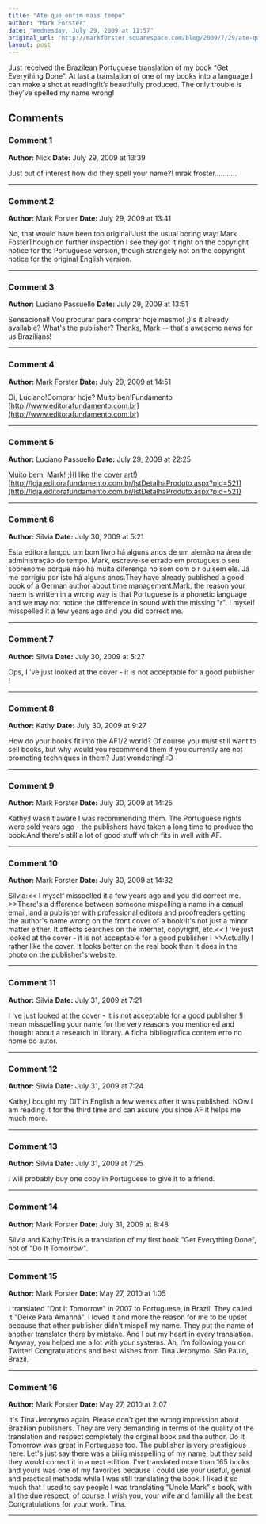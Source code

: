 ```yaml
---
title: "Ate que enfim mais tempo"
author: "Mark Forster"
date: "Wednesday, July 29, 2009 at 11:57"
original_url: "http://markforster.squarespace.com/blog/2009/7/29/ate-que-enfim-mais-tempo.html"
layout: post
---
```


Just received the Brazilean Portuguese translation of my book “Get Everything Done”. At last a translation of one of my books into a language I can make a shot at reading!It’s beautifully produced. The only trouble is they’ve spelled my name wrong!

## Comments

### Comment 1
**Author:** Nick
**Date:** July 29, 2009 at 13:39

Just out of interest how did they spell your name?! mrak froster...........

---

### Comment 2
**Author:** Mark Forster
**Date:** July 29, 2009 at 13:41

No, that would have been too original!Just the usual boring way: Mark FosterThough on further inspection I see they got it right on the copyright notice for the Portuguese version, though strangely not on the copyright notice for the original English version.

---

### Comment 3
**Author:** Luciano Passuello
**Date:** July 29, 2009 at 13:51

Sensacional! Vou procurar para comprar hoje mesmo! ;)Is it already available? What's the publisher?
Thanks, Mark -- that's awesome news for us Brazilians!

---

### Comment 4
**Author:** Mark Forster
**Date:** July 29, 2009 at 14:51

Oi, Luciano!Comprar hoje? Muito ben!Fundamento [http://www.editorafundamento.com.br](http://www.editorafundamento.com.br)

---

### Comment 5
**Author:** Luciano Passuello
**Date:** July 29, 2009 at 22:25

Muito bem, Mark! ;)(I like the cover art!)
[http://loja.editorafundamento.com.br/lstDetalhaProduto.aspx?pid=521](http://loja.editorafundamento.com.br/lstDetalhaProduto.aspx?pid=521)

---

### Comment 6
**Author:** Silvia
**Date:** July 30, 2009 at 5:21

Esta editora lançou um bom livro há alguns anos de um alemão na área de administração do tempo. Mark, escreve-se errado em protugues o seu sobrenome porque não há muita diferença no som com o r ou sem ele. Já me corrigiu por isto há alguns anos.They have already published a good book of a German author about time management.Mark, the reason your naem is written in a wrong way is that Portuguese is a phonetic language and we may not notice the difference in sound with the missing "r". I myself misspelled it a few years ago and you did correct me.

---

### Comment 7
**Author:** Silvia
**Date:** July 30, 2009 at 5:27

Ops, I 've just looked at the cover - it is not acceptable for a good publisher !

---

### Comment 8
**Author:** Kathy
**Date:** July 30, 2009 at 9:27

How do your books fit into the AF1/2 world? Of course you must still want to sell books, but why would you recommend them if you currently are not promoting techniques in them? Just wondering! :D

---

### Comment 9
**Author:** Mark Forster
**Date:** July 30, 2009 at 14:25

Kathy:I wasn't aware I was recommending them. The Portuguese rights were sold years ago - the publishers have taken a long time to produce the book.And there's still a lot of good stuff which fits in well with AF.

---

### Comment 10
**Author:** Mark Forster
**Date:** July 30, 2009 at 14:32

Silvia:<< I myself misspelled it a few years ago and you did correct me. >>There's a difference between someone mispelling a name in a casual email, and a publisher with professional editors and proofreaders getting the author's name wrong on the front cover of a book!It's not just a minor matter either. It affects searches on the internet, copyright, etc.<< I 've just looked at the cover - it is not acceptable for a good publisher ! >>Actually I rather like the cover. It looks better on the real book than it does in the photo on the publisher's website.

---

### Comment 11
**Author:** Silvia
**Date:** July 31, 2009 at 7:21

I 've just looked at the cover - it is not acceptable for a good publisher !I mean misspelling your name for the very reasons you mentioned and thought about a research in library. A ficha bibliografica contem erro no nome do autor.

---

### Comment 12
**Author:** Silvia
**Date:** July 31, 2009 at 7:24

Kathy,I bought my DIT in English a few weeks after it was published. NOw I am reading it for the third time and can assure you since AF it helps me much more.

---

### Comment 13
**Author:** Silvia
**Date:** July 31, 2009 at 7:25

I will probably buy one copy in Portuguese to give it to a friend.

---

### Comment 14
**Author:** Mark Forster
**Date:** July 31, 2009 at 8:48

Silvia and Kathy:This is a translation of my first book "Get Everything Done", not of "Do It Tomorrow".

---

### Comment 15
**Author:** Mark Forster
**Date:** May 27, 2010 at 1:05

I translated "Dot It Tomorrow" in 2007 to Portuguese, in Brazil. They called it "Deixe Para Amanhã". I loved it and more the reason for me to be upset because that other publisher didn't mispell my name. They put the name of another translator there by mistake. And I put my heart in every translation. Anyway, you helped me a lot with your systems. Ah, I'm following you on Twitter! Congratulations and best wishes from Tina Jeronymo. São Paulo, Brazil.

---

### Comment 16
**Author:** Mark Forster
**Date:** May 27, 2010 at 2:07

It's Tina Jeronymo again. Please don't get the wrong impression about Brazilian publishers. They are very demanding in terms of the quality of the translation and respect completely the orginal book and the author. Do It Tomorrow was great in Portuguese too. The publisher is very prestigious here. Let's just say there was a biiiig misspelling of my name, but they said they would correct it in a next edition. I've translated more than 165 books and yours was one of my favorites because I could use your useful, genial and practical methods while I was still translating the book. I liked it so much that I used to say people I was translating "Uncle Mark"'s book, with all the due respect, of course. I wish you, your wife and familily all the best. Congratulations for your work. Tina.

---
